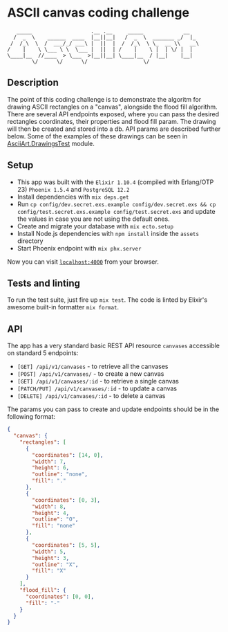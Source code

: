 # ASCII canvas coding challenge

```
   _____                   .__ .__     _____             __
  /  _  \    ______  ____  |__||__|   /  _  \  _______ _/  |_
 /  /_\  \  /  ___/_/ ___\ |  ||  |  /  /_\  \ \_  __ \\   __\
/    |    \ \___ \ \  \___ |  ||  | /    |    \ |  | \/ |  |
\____|__  //____  > \___  >|__||__| \____|__  / |__|    |__|
        \/      \/      \/                  \/
```

## Description

The point of this coding challenge is to demonstrate the algoritm for drawing ASCII rectangles on a "canvas", alongside the flood fill algorithm.
There are several API endpoints exposed, where you can pass the desired rectangles coordinates, their properties and flood fill param. The drawing will then be created and stored into a db. API params are described further below. Some of the examples of these drawings can be seen in [AsciiArt.DrawingsTest](https://github.com/orthodoX/ascii_art/blob/master/test/ascii_art/drawings_test.exs) module.

## Setup

- This app was built with the `Elixir 1.10.4` (compiled with Erlang/OTP 23) `Phoenix 1.5.4` and `PostgreSQL 12.2`
- Install dependencies with `mix deps.get`
- Run `cp config/dev.secret.exs.example config/dev.secret.exs && cp config/test.secret.exs.example config/test.secret.exs`
  and update the values in case you are not using the default ones.
- Create and migrate your database with `mix ecto.setup`
- Install Node.js dependencies with `npm install` inside the `assets` directory
- Start Phoenix endpoint with `mix phx.server`

Now you can visit [`localhost:4000`](http://localhost:4000) from your browser.

## Tests and linting

To run the test suite, just fire up `mix test`. The code is linted by Elixir's awesome built-in formatter
`mix format`.

## API

The app has a very standard basic REST API resource `canvases` accessible on standard 5 endpoints:

- `[GET] /api/v1/canvases` - to retrieve all the canvases
- `[POST] /api/v1/canvases/` - to create a new canvas
- `[GET] /api/v1/canvases/:id` - to retrieve a single canvas
- `[PATCH/PUT] /api/v1/canvases/:id` - to update a canvas
- `[DELETE] /api/v1/canvases/:id` - to delete a canvas

The params you can pass to create and update endpoints should be in the following format:

```json
{
  "canvas": {
    "rectangles": [
      {
        "coordinates": [14, 0],
        "width": 7,
        "height": 6,
        "outline": "none",
        "fill": "."
      },
      {
        "coordinates": [0, 3],
        "width": 8,
        "height": 4,
        "outline": "O",
        "fill": "none"
      },
      {
        "coordinates": [5, 5],
        "width": 5,
        "height": 3,
        "outline": "X",
        "fill": "X"
      }
    ],
    "flood_fill": {
      "coordinates": [0, 0],
      "fill": "-"
    }
  }
}
```
